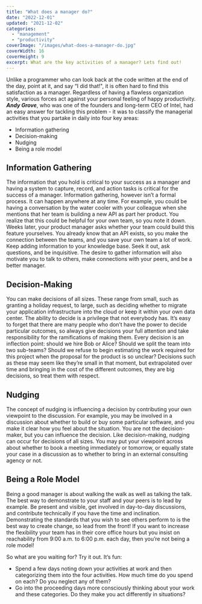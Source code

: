 ```yaml
---
title: "What does a manager do?"
date: "2022-12-01"
updated: "2021-12-02"
categories: 
  - "management"
  - "productivity"
coverImage: "/images/what-does-a-manager-do.jpg"
coverWidth: 16
coverHeight: 9
excerpt: What are the key activities of a manager? Lets find out!
---
```


<script>
	import Callout from '$lib/components/Callout.svelte';
</script>

Unlike a programmer who can look back at the code written at the end of the day, point at it, and say “I did that!", it is often hard to find this satisfaction as a manager. Regardless of having a flawless organization style, various forces act against your personal feeling of happy productivity.  ***Andy Grove***, who was one of the founders and long-term CEO of Intel, had an easy answer for tackling this problem - it was to classify the managerial activities that you partake in daily into four key areas:

- Information gathering
- Decision-making
- Nudging
- Being a role model


## Information Gathering

The information that you hold is critical to your success as a manager and having a system to capture, record, and action tasks is critical for the success of a manager. 
Information gathering, however isn’t a formal process. It can happen anywhere at any time. For example, you could be having a conversation by the water cooler with your colleague when she mentions that her team is building a new API as part her product. You realize that this could be helpful for your own team, so you note it down. Weeks later, your product manager asks whether your team could build this feature yourselves. You already know that an API exists, so you make the connection between the teams, and you save your own team a lot of work.
Keep adding information to your knowledge base. Seek it out, ask questions, and be inquisitive. The desire to gather information will also motivate you to talk to others, make connections with your peers, and be a better manager.

## Decision-Making

You can make decisions of all sizes. These range from small, such as granting a holiday request, to large, such as deciding whether to migrate your application infrastructure into the cloud or keep it within your own data center. The ability to decide is a privilege that not everybody has. It’s easy to forget that there are many people who don’t have the power to decide particular outcomes, so always give decisions your full attention and take responsibility for the ramifications of making them. Every decision is an inflection point: should we hire Bob or Alice? Should we split the team into two sub-teams? Should we refuse to begin estimating the work required for this project when the proposal for the product is so unclear? Decisions such as these may seem like they’re small in that moment, but extrapolated over time and bringing in the cost of the different outcomes, they are big decisions, so treat them with respect.

## Nudging

The concept of nudging is influencing a decision by contributing your own viewpoint to the discussion. For example, you may be involved in a discussion about whether to build or buy some particular software, and you make it clear how you feel about the situation. You are not the decision-maker, but you can influence the decision. Like decision-making, nudging can occur for decisions of all sizes. You may put your viewpoint across about whether to book a meeting immediately or tomorrow, or equally state your case in a discussion as to whether to bring in an external consulting agency or not.

## Being a Role Model

Being a good manager is about walking the walk as well as talking the talk. The best way to demonstrate to your staff and your peers is to lead by example. Be present and visible, get involved in day-to-day discussions, and contribute technically if you have the time and inclination. Demonstrating the standards that you wish to see others perform to is the best way to create change, so lead from the front! If you want to increase the flexibility your team has in their core office hours but you insist on reachability from 9:00 a.m. to 6:00 p.m. each day, then you’re not being a role model!

<Callout>
So what are you waiting for? Try it out. It’s fun:
<ul>
<li>Spend a few days noting down your activities at work and then categorizing them into the four activities. How much time do you spend on each? Do you neglect any of them?</li>
<li>Go into the proceeding days more consciously thinking about your work and these categories. Do they make you act differently in situations?</li>
<ul>
</Callout>